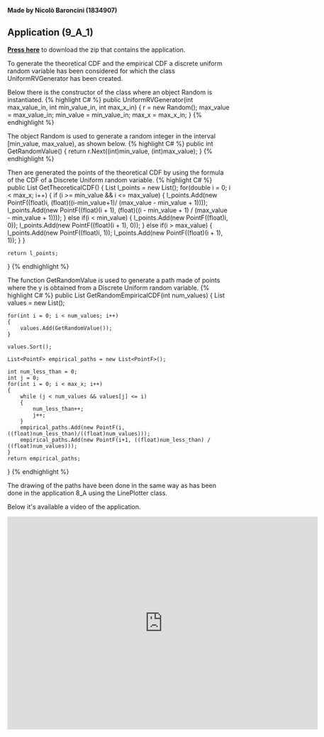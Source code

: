 **Made by Nicolò Baroncini (1834907)**
## Application (9_A_1)
**[Press here](https://drive.google.com/file/d/1qbxCa957VDPXd8xvoibEd8vRCLwTEsYj/view?usp=sharing)** to download the zip that contains the application. 

To generate the theoretical CDF and the empirical CDF a discrete uniform random variable has been considered for which the class UniformRVGenerator has been created.

Below there is the constructor of the class where an object Random is instantiated.
{% highlight C# %}
public UniformRVGenerator(int max_value_in, int min_value_in, int max_x_in)
{
    r = new Random();
    max_value = max_value_in;
    min_value = min_value_in;
    max_x = max_x_in;
}
{% endhighlight %}

The object Random is used to generate a random integer in the interval [min_value, max_value), as shown below.
{% highlight C# %}
public int GetRandomValue()
{
    return r.Next((int)min_value, (int)max_value);
}
{% endhighlight %}

Then are generated the points of the theoretical CDF by using the formula of the CDF of a Discrete Uniform random variable.
{% highlight C# %}
public List<PointF> GetTheoreticalCDF()
{
    List<PointF> l_points = new List<PointF>();
    for(double i = 0; i < max_x; i++)
    {
        if (i >= min_value && i <= max_value)
        {
            l_points.Add(new PointF((float)i, (float)((i-min_value+1)/ (max_value - min_value + 1))));
            l_points.Add(new PointF((float)(i + 1), (float)((i - min_value + 1) / (max_value - min_value + 1))));
        }
        else if(i < min_value)
        {
            l_points.Add(new PointF((float)i, 0));
            l_points.Add(new PointF((float)(i + 1), 0));
        }
        else if(i > max_value)
        {
            l_points.Add(new PointF((float)i, 1));
            l_points.Add(new PointF((float)(i + 1), 1));
        }
    }

    return l_points;
}
{% endhighlight %}

The function GetRandomValue is used to generate a path made of points where the y is obtained from a Discrete Uniform random variable.
{% highlight C# %}
public List<PointF> GetRandomEmpiricalCDF(int num_values)
{
    List<int> values = new List<int>();

    for(int i = 0; i < num_values; i++)
    {
        values.Add(GetRandomValue());
    }

    values.Sort();

    List<PointF> empirical_paths = new List<PointF>();

    int num_less_than = 0;
    int j = 0;
    for(int i = 0; i < max_x; i++)
    {
        while (j < num_values && values[j] <= i)
        {
            num_less_than++;
            j++;
        }
        empirical_paths.Add(new PointF(i, ((float)num_less_than)/((float)num_values)));
        empirical_paths.Add(new PointF(i+1, ((float)num_less_than) / ((float)num_values)));
    }
    return empirical_paths;
}
{% endhighlight %}

The drawing of the paths have been done in the same way as has been done in the application 8_A using the LinePlotter class.

Below it's available a video of the application.                                              
<iframe src="https://user-images.githubusercontent.com/78324346/140966683-f20f53ba-cbfb-4d75-995d-37ceeed3968c.mp4" width="700" height="480" frameborder="0" allowfullscreen=""> </iframe>
